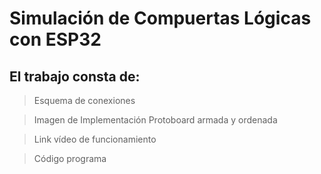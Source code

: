 # Simulación de Compuertas Lógicas con ESP32

## El trabajo consta de: 

>Esquema de conexiones

>Imagen de Implementación Protoboard armada y ordenada

>Link vídeo de funcionamiento 

>Código programa
